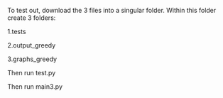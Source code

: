 To test out, download the 3 files into a singular folder. Within this folder create 3 folders:

  1.tests

  2.output_greedy

  3.graphs_greedy

Then run test.py

Then run main3.py
